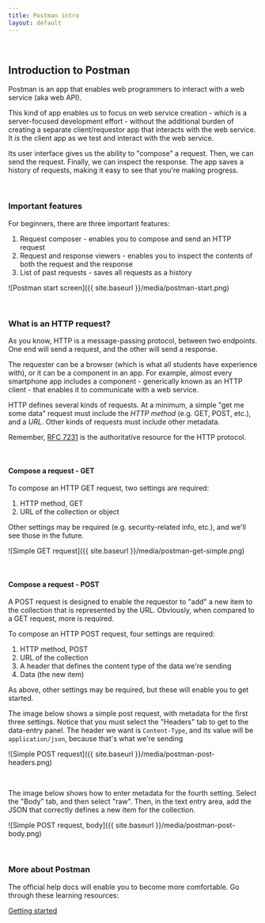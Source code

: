 ```yaml
---
title: Postman intro
layout: default
---
```


<br>

## Introduction to Postman

Postman is an app that enables web programmers to interact with a web service (aka web API). 

This kind of app enables us to focus on web service creation - which is a server-focused development effort - without the additional burden of creating a separate client/requestor app that interacts with the web service. It *is* the client app as we test and interact with the web service. 

Its user interface gives us the ability to "compose" a request. Then, we can send the request. Finally, we can inspect the response. The app saves a history of requests, making it easy to see that you're making progress. 

<br>

### Important features

For beginners, there are three important features:
1. Request composer - enables you to compose and send an HTTP request
2. Request and response viewers - enables you to inspect the contents of both the request and the response
3. List of past requests - saves all requests as a history

![Postman start screen]({{ site.baseurl }}/media/postman-start.png)

<br>

### What is an HTTP request?

As you know, HTTP is a message-passing protocol, between two endpoints. One end will send a request, and the other will send a response. 

The requester can be a browser (which is what all students have experience with), or it can be a component in an app. For example, almost every smartphone app includes a component - generically known as an HTTP client - that enables it to communicate with a web service. 

HTTP defines several kinds of requests. At a minimum, a simple "get me some data" request must include the *HTTP method* (e.g. GET, POST, etc.), and a *URL*. Other kinds of requests must include other metadata. 

Remember, [RFC 7231]() is the authoritative resource for the HTTP protocol. 

<br>

#### Compose a request - GET

To compose an HTTP GET request, two settings are required:
1. HTTP method, GET
2. URL of the collection or object

Other settings may be required (e.g. security-related info, etc.), and we'll see those in the future. 

![Simple GET request]({{ site.baseurl }}/media/postman-get-simple.png)

<br>

#### Compose a request - POST

A POST request is designed to enable the requestor to "add" a new item to the collection that is represented by the URL. Obviously, when compared to a GET request, more is required. 

To compose an HTTP POST request, four settings are required:
1. HTTP method, POST
2. URL of the collection
3. A header that defines the content type of the data we're sending
4. Data (the new item)

As above, other settings may be required, but these will enable you to get started. 

The image below shows a simple post request, with metadata for the first three settings. Notice that you must select the "Headers" tab to get to the data-entry panel. The header we want is `Content-Type`, and its value will be `application/json`, because that's what we're sending

![Simple POST request]({{ site.baseurl }}/media/postman-post-headers.png)

<br>

The image below shows how to enter metadata for the fourth setting. Select the "Body" tab, and then select "raw". Then, in the text entry area, add the JSON that correctly defines a new item for the collection. 

![Simple POST request, body]({{ site.baseurl }}/media/postman-post-body.png)

<br>

### More about Postman

The official help docs will enable you to become more comfortable. Go through these learning resources:

[Getting started](https://learning.getpostman.com/getting-started/)

<br>
